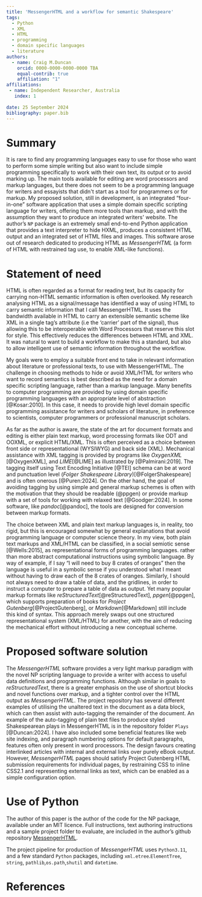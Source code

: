 ```yaml
---
title: 'MessengerHTML and a workflow for semantic Shakespeare'
tags:
  - Python
  - XML
  - HTML
  - programming
  - domain specific languages
  - literature
authors:
  - name: Craig M.Duncan
    orcid: 0000-0000-0000-0000 TBA
    equal-contrib: true
    affiliation: "1" 
affiliations:
 - name: Independent Researcher, Australia
   index: 1
   
date: 25 September 2024
bibliography: paper.bib
---
```


# Summary

It is rare to find any programming languages easy to use for those who want to perform some simple writing but also want to include simple programming specifically to work with their own text, its output or to avoid marking up.  The main tools available for editing are word processors and markup languages, but there does not seem to be a programming language for writers and essayists that didn't start as a tool for programmers or for markup.  My proposed solution, still in development, is an integrated “four-in-one” software application that uses a simple domain specific scripting language for writers, offering them more tools than markup, and with the assumption they want to produce an integrated writers' website.  The author’s `NP` package is an extremely small end-to-end Python application that provides a text interpreter to hide HXML, produces a consistent HTML output and an integrated set of HTML files and images.  This software arose out of research dedicated to producing HTML as *MessengerHTML* (a form of HTML with restrained tag use, to enable XML-like functions).  

# Statement of need

HTML is often regarded as a format for reading text, but its capacity for carrying non-HTML semantic information is often overlooked.   My research analysing HTML as a signal/message has identified a way of using HTML to carry semantic information that I call MessengerHTML.  It uses the bandwidth available in HTML to carry an extensible semantic scheme like XML in a single tag’s attribute (i.e the ‘carrier’ part of the signal), thus allowing this to be interoperable with Word Processors that reserve this slot for style.   This effectively reduces the differences between HTML and XML.   It was natural to want to build a workflow to make this a standard, but also to allow intelligent use of semantic information throughout the workflow. 

My goals were to employ a suitable front end to take in relevant information about literature or professional texts, to use with MessengerHTML.  The challenge in choosing methods to hide or avoid XML/HTML for writers who want to record semantics is best described as the need for a domain specific scripting language, rather than a markup language.  Many benefits to computer programming are provided by using domain specific programming languages with an appropriate level of abstraction [@Kosar:2010].  In this case, it needs to provide high level domain specific programming assistance for writers and scholars of literature, in preference to scientists, computer programmers or professional manuscript scholars.  

As far as the author is aware, the state of the art for document formats and editing is either plain text markup, word processing formats like ODT and OOXML, or explicit HTML/XML.  This is often perceived as a choice between front side or representational (WYSIWYG) and back side (XML).  Mechanical assistance with XML tagging is provided by programs like *OxygenXML* [@OxygenXML], and *LIME*[@LIME] as illustrated by [@Palmirani:2019].  The tagging itself using Text Encoding Initiative [@TEI] schema can be at word and punctuation level (*Folger Shakespeare Library*)[@FolgerShakespeare] and is often onerous [@Puren:2024].   On the other hand, the goal of avoiding tagging by using simple and general markup schemes is often with the motivation that they should be readable (@ppgen) or provide markup with a set of tools for working with relaxed text [@Goodger:2024].  In some software, like *pandoc*[@pandoc], the tools are designed for conversion between markup formats. 

The choice between XML and plain text markup languages is, in reality, too rigid, but this is encouraged somewhat by general explanations that avoid programming language or computer science theory.   In my view, both plain text markups and XML/HTML can be classified, in a social semiotic sense [@Wells:2015], as representational forms of programming languages.  rather than more abstract computational instructions using symbolic language.  By way of example, if I say “I will need to buy 8 crates of oranges” then the language is useful in a symbolic sense if you understood what I meant without having to draw each of the 8 crates of oranges.  Similarly, I should not always need to draw a table of data, and the gridlines, in order to instruct a computer to prepare a table of data as output.   Yet many popular markup formats like *reStructuredText*[@reStructuredText], *ppgen*[@ppgen], which supports preparation of books for *Project Gutenberg*[@ProjectGutenberg], or *Markdown*[@Markdown] still include this kind of syntax.   This approach merely swaps out one structured representational system (XML/HTML) for another, with the aim of reducing the mechanical effort without introducing a new conceptual scheme.

# Proposed software solution

The *MessengerHTML* software provides a very light markup paradigm with the novel NP scripting language to provide a writer with access to useful data definitions and programming functions.  Although similar in goals to *reStructuredText*, there is a greater emphasis on the use of shortcut blocks and novel functions over markup, and a tighter control over the HTML output as *MessengerHTML*.  The project repository has several different examples of utilising the unaltered text in the document as a data block, which can then assist with auto-tagging the remainder of the document.  An example of the auto-tagging of plain text files to produce styled Shakespearean plays in MessengerHTML is in the repository folder `Plays` [@Duncan:2024].  I have also included some beneficial features like web site indexing, and paragraph numbering options for default paragraphs, features often only present in word processors.   The design favours creating interlinked articles with internal and external links over purely eBook output.  However, *MessengerHTML* pages should satisfy Project Gutenberg HTML submission requirements for individual pages, by restraining CSS to inline CSS2.1 and representing external links as text, which can be enabled as a simple configuration option.  

# Use of Python

The author of this paper is the author of the code for the NP package, available under an MIT licence.  Full instructions, text authoring instructions and a sample project folder to evaluate, are included in the author’s github repository [MessengerHTML](www.github.com/craigduncanlab/PyConMessenger).

The project pipeline for production of *MessengerHTML* uses `Python3.11`, and a few standard `Python` packages, including `xml.etree`.`ElementTree`, `string`, `pathlib`,`os.path`,`shutil` and `datetime`.  

# References


